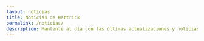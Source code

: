 ```yaml
---
layout: noticias
title: Noticias de Hattrick
permalink: /noticias/
description: Mantente al día con las últimas actualizaciones y noticias de Hattrick.
---
```

